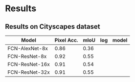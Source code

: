 # Results

## Results on Cityscapes dataset

| Model | Pixel Acc. | mIoU | log | model |
| ------ | ------ | ------ | ------ | ------ | 
| FCN-AlexNet-8x | 0.86 | 0.36 |
| FCN-ResNet-8x | 0.92 | 0.55 |
| FCN-ResNet-16x | 0.91 | 0.54 |
| FCN-ResNet-32x | 0.91 | 0.55 |
